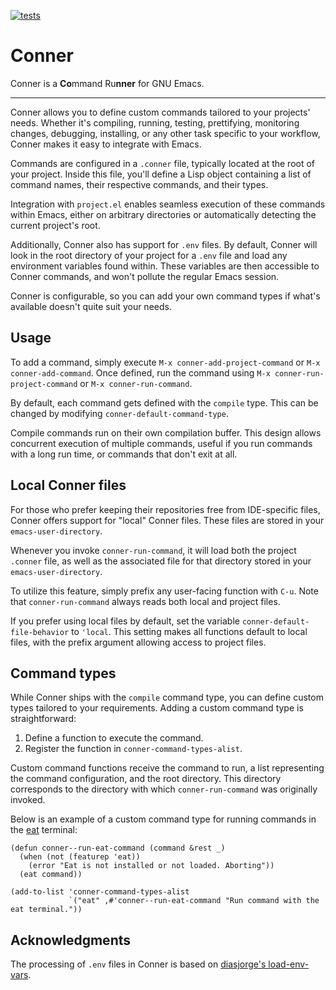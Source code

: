 [![tests](https://github.com/tralph3/conner/actions/workflows/tests.yml/badge.svg)](https://github.com/tralph3/conner/actions/workflows/tests.yml)


# Conner

Conner is a **Co**mmand Ru**nner** for GNU Emacs.

---

Conner allows you to define custom commands tailored to your projects'
needs. Whether it's compiling, running, testing, prettifying,
monitoring changes, debugging, installing, or any other task specific
to your workflow, Conner makes it easy to integrate with Emacs.

Commands are configured in a `.conner` file, typically located at the
root of your project. Inside this file, you'll define a Lisp object
containing a list of command names, their respective commands, and
their types.

Integration with `project.el` enables seamless execution of these
commands within Emacs, either on arbitrary directories or
automatically detecting the current project's root.

Additionally, Conner also has support for `.env` files. By default,
Conner will look in the root directory of your project for a `.env`
file and load any environment variables found within. These variables
are then accessible to Conner commands, and won't pollute the regular
Emacs session.

Conner is configurable, so you can add your own command types if
what's available doesn't quite suit your needs.


## Usage

To add a command, simply execute `M-x conner-add-project-command` or
`M-x conner-add-command`. Once defined, run the command using `M-x
conner-run-project-command` or `M-x conner-run-command`.

By default, each command gets defined with the `compile` type. This
can be changed by modifying `conner-default-command-type`.

Compile commands run on their own compilation buffer. This design
allows concurrent execution of multiple commands, useful if you run
commands with a long run time, or commands that don't exit at all.


## Local Conner files

For those who prefer keeping their repositories free from IDE-specific
files, Conner offers support for "local" Conner files. These files are
stored in your `emacs-user-directory`.

Whenever you invoke `conner-run-command`, it will load both the
project `.conner` file, as well as the associated file for that
directory stored in your `emacs-user-directory`.

To utilize this feature, simply prefix any user-facing function with
`C-u`. Note that `conner-run-command` always reads both local and
project files.

If you prefer using local files by default, set the variable
`conner-default-file-behavior` to `'local`. This setting makes all
functions default to local files, with the prefix argument allowing
access to project files.


## Command types

While Conner ships with the `compile` command type, you can define
custom types tailored to your requirements. Adding a custom command
type is straightforward:

1. Define a function to execute the command.
2. Register the function in `conner-command-types-alist`.

Custom command functions receive the command to run, a list
representing the command configuration, and the root directory. This
directory corresponds to the directory with which `conner-run-command`
was originally invoked.

Below is an example of a custom command type for running commands in
the [eat](https://codeberg.org/akib/emacs-eat) terminal:

```emacs-lisp
(defun conner--run-eat-command (command &rest _)
  (when (not (featurep 'eat))
    (error "Eat is not installed or not loaded. Aborting"))
  (eat command))

(add-to-list 'conner-command-types-alist
             `("eat" ,#'conner--run-eat-command "Run command with the eat terminal."))
```


## Acknowledgments

The processing of `.env` files in Conner is based on [diasjorge's
load-env-vars](https://github.com/diasjorge/emacs-load-env-vars).
